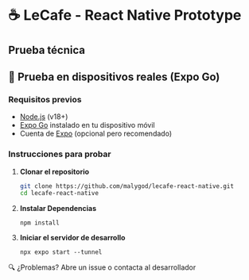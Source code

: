 # ☕ LeCafe - React Native Prototype

Prueba técnica
---

## 📱 Prueba en dispositivos reales (Expo Go)

### Requisitos previos
- [Node.js](https://nodejs.org) (v18+)
- [Expo Go](https://expo.dev/client) instalado en tu dispositivo móvil
- Cuenta de [Expo](https://expo.dev/signup) (opcional pero recomendado)

### Instrucciones para probar

1. **Clonar el repositorio**
   ```bash
   git clone https://github.com/malygod/lecafe-react-native.git
   cd lecafe-react-native

2. **Instalar Dependencias**
   ```
   npm install
4. **Iniciar el servidor de desarrollo**
   ```
   npx expo start --tunnel
🔍 ¿Problemas?
Abre un issue o contacta al desarrollador
